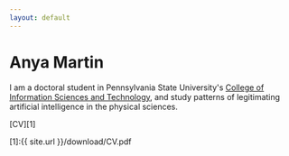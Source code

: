 ```yaml
---
layout: default
---
```


# Anya Martin

I am a doctoral student in Pennsylvania State University's [College of Information Sciences and Technology](https://ist.psu.edu/directory/abm7057), and study patterns of legitimating artificial intelligence in the physical sciences. 

[CV][1]

[1]:{{ site.url }}/download/CV.pdf
